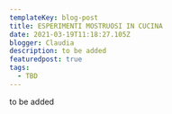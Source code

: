 ```yaml
---
templateKey: blog-post
title: ESPERIMENTI MOSTRUOSI IN CUCINA
date: 2021-03-19T11:18:27.105Z
blogger: Claudia
description: to be added
featuredpost: true
tags:
  - TBD
---
```

to be added